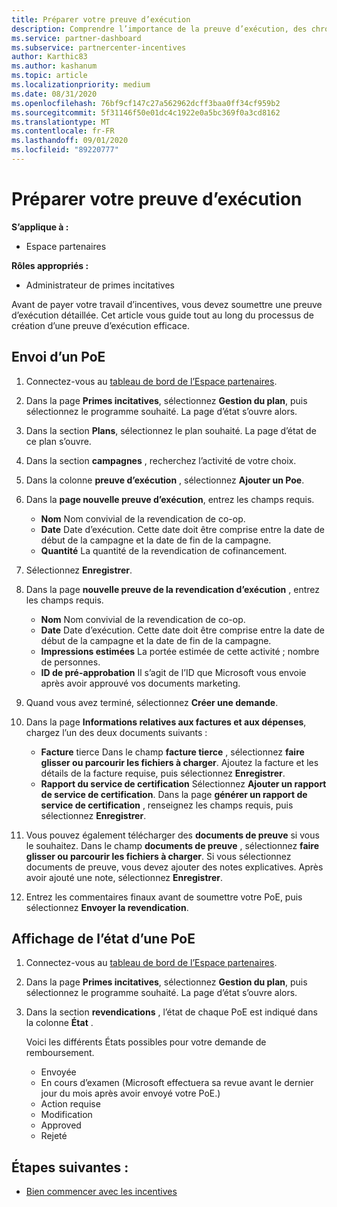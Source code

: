 ```yaml
---
title: Préparer votre preuve d’exécution
description: Comprendre l’importance de la preuve d’exécution, des chronologies, de l’affichage de l’État et des instructions d’envoi.
ms.service: partner-dashboard
ms.subservice: partnercenter-incentives
author: Karthic83
ms.author: kashanum
ms.topic: article
ms.localizationpriority: medium
ms.date: 08/31/2020
ms.openlocfilehash: 76bf9cf147c27a562962dcff3baa0ff34cf959b2
ms.sourcegitcommit: 5f31146f50e01dc4c1922e0a5bc369f0a3cd8162
ms.translationtype: MT
ms.contentlocale: fr-FR
ms.lasthandoff: 09/01/2020
ms.locfileid: "89220777"
---
```

# <a name="prepare-your-proof-of-execution"></a>Préparer votre preuve d’exécution

**S’applique à :**

- Espace partenaires

**Rôles appropriés :**

- Administrateur de primes incitatives

Avant de payer votre travail d’incentives, vous devez soumettre une preuve d’exécution détaillée. Cet article vous guide tout au long du processus de création d’une preuve d’exécution efficace.

## <a name="how-to-submit-a-poe"></a>Envoi d’un PoE

1. Connectez-vous au [tableau de bord de l’Espace partenaires](https://partner.microsoft.com/dashboard/).

2. Dans la page **Primes incitatives**, sélectionnez **Gestion du plan**, puis sélectionnez le programme souhaité. La page d’état s’ouvre alors.

3. Dans la section **Plans**, sélectionnez le plan souhaité. La page d’état de ce plan s’ouvre.

4. Dans la section **campagnes** , recherchez l’activité de votre choix.

5. Dans la colonne **preuve d’exécution** , sélectionnez **Ajouter un Poe**.

6. Dans la **page nouvelle preuve d’exécution**, entrez les champs requis.

   - **Nom**  Nom convivial de la revendication de co-op.
   - **Date**  Date d’exécution. Cette date doit être comprise entre la date de début de la campagne et la date de fin de la campagne.
   - **Quantité**  La quantité de la revendication de cofinancement.

7. Sélectionnez **Enregistrer**.

8. Dans la page **nouvelle preuve de la revendication d’exécution** , entrez les champs requis.

   - **Nom**  Nom convivial de la revendication de co-op.
   - **Date**  Date d’exécution. Cette date doit être comprise entre la date de début de la campagne et la date de fin de la campagne.
   - **Impressions estimées**   La portée estimée de cette activité ; nombre de personnes.
   - **ID de pré-approbation**   Il s’agit de l’ID que Microsoft vous envoie après avoir approuvé vos documents marketing.

9. Quand vous avez terminé, sélectionnez **Créer une demande**.

10. Dans la page **Informations relatives aux factures et aux dépenses**, chargez l’un des deux documents suivants :
    - **Facture**  tierce  Dans le champ **facture tierce** , sélectionnez **faire glisser ou parcourir les fichiers à charger**. Ajoutez la facture et les détails de la facture requise, puis sélectionnez **Enregistrer**.
    - **Rapport du service de certification**  Sélectionnez **Ajouter un rapport de service de certification**. Dans la page **générer un rapport de service de certification** , renseignez les champs requis, puis sélectionnez **Enregistrer**.

11. Vous pouvez également télécharger des **documents de preuve** si vous le souhaitez. Dans le champ **documents de preuve** , sélectionnez **faire glisser ou parcourir les fichiers à charger**. Si vous sélectionnez documents de preuve, vous devez ajouter des notes explicatives. Après avoir ajouté une note, sélectionnez **Enregistrer**.

12. Entrez les commentaires finaux avant de soumettre votre PoE, puis sélectionnez **Envoyer la revendication**.

## <a name="view-the-status-of-a-poe"></a>Affichage de l’état d’une PoE

1. Connectez-vous au [tableau de bord de l’Espace partenaires](https://partner.microsoft.com/dashboard/).

2. Dans la page **Primes incitatives**, sélectionnez **Gestion du plan**, puis sélectionnez le programme souhaité. La page d’état s’ouvre alors.

3. Dans la section **revendications** , l’état de chaque PoE est indiqué dans la colonne **État** .

   Voici les différents États possibles pour votre demande de remboursement.

   - Envoyée
   - En cours d’examen (Microsoft effectuera sa revue avant le dernier jour du mois après avoir envoyé votre PoE.)
   - Action requise
   - Modification
   - Approved
   - Rejeté

## <a name="next-steps"></a>Étapes suivantes :

- [Bien commencer avec les incentives](incentives-get-started-intro.md)